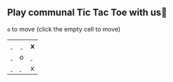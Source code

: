 
## Play communal Tic Tac Toe with us🎲
`o` to move (click the empty cell to move)

 <table>
  <tr>
    <th><a href="https://github.com/liepieshov/liepieshov/issues/new?title=move:o-x-o---x&template=make-a-move-template.md">&nbsp;</a></th>
    <th><a href="https://github.com/liepieshov/liepieshov/issues/new?title=move:-ox-o---x&template=make-a-move-template.md">&nbsp;</a></th>
    <th>x</th>
  </tr>
  <tr></tr>
  <tr>
    <td><a href="https://github.com/liepieshov/liepieshov/issues/new?title=move:--xoo---x&template=make-a-move-template.md">&nbsp;</a></td>
    <td>o</td>
    <td><a href="https://github.com/liepieshov/liepieshov/issues/new?title=move:--x-oo--x&template=make-a-move-template.md">&nbsp;</a></td>
  </tr>
  <tr></tr>
  <tr>
    <td><a href="https://github.com/liepieshov/liepieshov/issues/new?title=move:--x-o-o-x&template=make-a-move-template.md">&nbsp;</a></td>
    <td><a href="https://github.com/liepieshov/liepieshov/issues/new?title=move:--x-o--ox&template=make-a-move-template.md">&nbsp;</a></td>
    <td>x</td>
  </tr>
</table>


